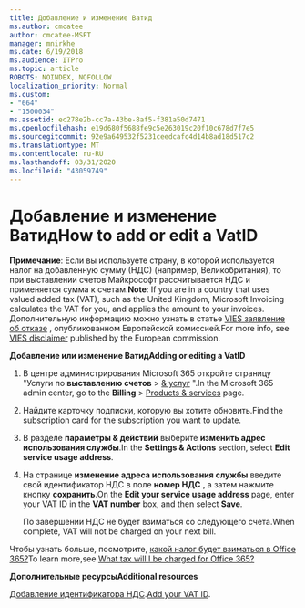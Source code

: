 ```yaml
---
title: Добавление и изменение Ватид
ms.author: cmcatee
author: cmcatee-MSFT
manager: mnirkhe
ms.date: 6/19/2018
ms.audience: ITPro
ms.topic: article
ROBOTS: NOINDEX, NOFOLLOW
localization_priority: Normal
ms.custom:
- "664"
- "1500034"
ms.assetid: ec278e2b-cc7a-43be-8af5-f381a50d7471
ms.openlocfilehash: e19d680f5688fe9c5e263019c20f10c678d7f7e5
ms.sourcegitcommit: 92e9a649532f5231ceedcafc4d14b8ad18d517c2
ms.translationtype: MT
ms.contentlocale: ru-RU
ms.lasthandoff: 03/31/2020
ms.locfileid: "43059749"
---
```

# <a name="how-to-add-or-edit-a-vatid"></a><span data-ttu-id="6ca44-102">Добавление и изменение Ватид</span><span class="sxs-lookup"><span data-stu-id="6ca44-102">How to add or edit a VatID</span></span>

<span data-ttu-id="6ca44-103">**Примечание**: Если вы используете страну, в которой используется налог на добавленную сумму (НДС) (например, Великобритания), то при выставлении счетов Майкрософт рассчитывается НДС и применяется сумма к счетам.</span><span class="sxs-lookup"><span data-stu-id="6ca44-103">**Note**: If you are in a country that uses valued added tax (VAT), such as the United Kingdom, Microsoft Invoicing calculates the VAT for you, and applies the amount to your invoices.</span></span> <span data-ttu-id="6ca44-104">Дополнительную информацию можно узнать в статье [VIES заявление об отказе](https://go.microsoft.com/fwlink/?LinkID=841741) , опубликованном Европейской комиссией.</span><span class="sxs-lookup"><span data-stu-id="6ca44-104">For more info, see [VIES disclaimer](https://go.microsoft.com/fwlink/?LinkID=841741) published by the European commission.</span></span>

<span data-ttu-id="6ca44-105">**Добавление или изменение Ватид**</span><span class="sxs-lookup"><span data-stu-id="6ca44-105">**Adding or editing a VatID**</span></span>

1. <span data-ttu-id="6ca44-106">В центре администрирования Microsoft 365 откройте страницу "Услуги по **выставлению счетов** \> [& услуг](https://go.microsoft.com/fwlink/p/?linkid=842054) ".</span><span class="sxs-lookup"><span data-stu-id="6ca44-106">In the Microsoft 365 admin center, go to the **Billing** \> [Products & services](https://go.microsoft.com/fwlink/p/?linkid=842054) page.</span></span>

2. <span data-ttu-id="6ca44-107">Найдите карточку подписки, которую вы хотите обновить.</span><span class="sxs-lookup"><span data-stu-id="6ca44-107">Find the subscription card for the subscription you want to update.</span></span>

3. <span data-ttu-id="6ca44-108">В разделе **параметры & действий** выберите **изменить адрес использования службы**.</span><span class="sxs-lookup"><span data-stu-id="6ca44-108">In the **Settings & Actions** section, select **Edit service usage address**.</span></span>

4. <span data-ttu-id="6ca44-109">На странице **изменение адреса использования службы** введите свой идентификатор НДС в поле **номер НДС** , а затем нажмите кнопку **сохранить**.</span><span class="sxs-lookup"><span data-stu-id="6ca44-109">On the **Edit your service usage address** page, enter your VAT ID in the **VAT number** box, and then select **Save**.</span></span>

    <span data-ttu-id="6ca44-110">По завершении НДС не будет взиматься со следующего счета.</span><span class="sxs-lookup"><span data-stu-id="6ca44-110">When complete, VAT will not be charged on your next bill.</span></span>

<span data-ttu-id="6ca44-111">Чтобы узнать больше, посмотрите, [какой налог будет взиматься в Office 365?](https://docs.microsoft.com/office365/admin/subscriptions-and-billing/what-tax-will-i-be-charged)</span><span class="sxs-lookup"><span data-stu-id="6ca44-111">To learn more,see [What tax will I be charged for Office 365?](https://docs.microsoft.com/office365/admin/subscriptions-and-billing/what-tax-will-i-be-charged)</span></span>

<span data-ttu-id="6ca44-112">**Дополнительные ресурсы**</span><span class="sxs-lookup"><span data-stu-id="6ca44-112">**Additional resources**</span></span>

<span data-ttu-id="6ca44-113">[Добавление идентификатора НДС](https://docs.microsoft.com/office365/admin/subscriptions-and-billing/what-tax-will-i-be-charged?view=o365-worldwide#add-your-vat-id-eu-countries-only).</span><span class="sxs-lookup"><span data-stu-id="6ca44-113">[Add your VAT ID](https://docs.microsoft.com/office365/admin/subscriptions-and-billing/what-tax-will-i-be-charged?view=o365-worldwide#add-your-vat-id-eu-countries-only).</span></span>
